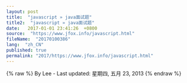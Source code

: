 ```yaml
---
layout: post
title:  "javascript » java面试题"
title2:  "javascript » java面试题"
date:   2017-01-01 23:41:26  +0800
source:  "https://www.jfox.info/javascript.html"
fileName:  "20170100386"
lang:  "zh_CN"
published: true
permalink: "2017/https://www.jfox.info/javascript.html"
---
```

{% raw %}
By Lee - Last updated: 星期四, 五月 23, 2013
{% endraw %}